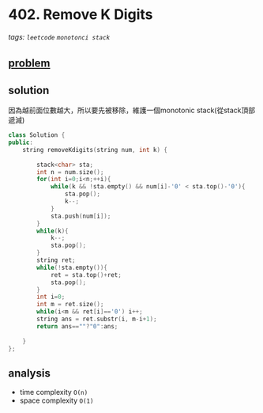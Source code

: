 # 402. Remove K Digits

###### tags: `leetcode` `monotonci stack`


## [problem](https://leetcode.com/problems/remove-k-digits/)

## solution
因為越前面位數越大，所以要先被移除，維護一個monotonic stack(從stack頂部遞減)

```c++
class Solution {
public:
    string removeKdigits(string num, int k) {
        
        stack<char> sta;
        int n = num.size();
        for(int i=0;i<n;++i){
            while(k && !sta.empty() && num[i]-'0' < sta.top()-'0'){
                sta.pop();
                k--;
            }
            sta.push(num[i]);
        }
        while(k){
            k--;
            sta.pop();
        }
        string ret;
        while(!sta.empty()){
            ret = sta.top()+ret;
            sta.pop();
        }
        int i=0;
        int m = ret.size();
        while(i<m && ret[i]=='0') i++;
        string ans = ret.substr(i, m-i+1);
        return ans==""?"0":ans;
        
    }
};
```


## analysis
- time complexity `O(n)`
- space complexity `O(1)`
